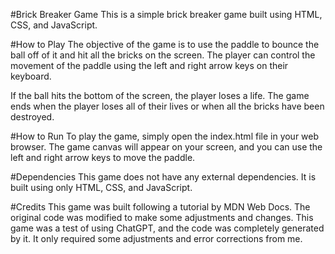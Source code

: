 #Brick Breaker Game
This is a simple brick breaker game built using HTML, CSS, and JavaScript.

#How to Play
The objective of the game is to use the paddle to bounce the ball off of it and hit all the bricks on the screen. The player can control the movement of the paddle using the left and right arrow keys on their keyboard.

If the ball hits the bottom of the screen, the player loses a life. The game ends when the player loses all of their lives or when all the bricks have been destroyed.

#How to Run
To play the game, simply open the index.html file in your web browser. The game canvas will appear on your screen, and you can use the left and right arrow keys to move the paddle.

#Dependencies
This game does not have any external dependencies. It is built using only HTML, CSS, and JavaScript.

#Credits
This game was built following a tutorial by MDN Web Docs. The original code was modified to make some adjustments and changes.
This game was a test of using ChatGPT, and the code was completely generated by it. It only required some adjustments and error corrections from me.
